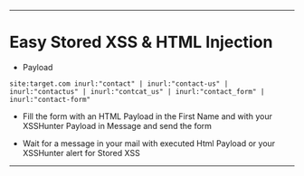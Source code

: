 ------
# Easy Stored XSS & HTML Injection 

* Payload
```
site:target.com inurl:"contact" | inurl:"contact-us" | inurl:"contactus" | inurl:"contcat_us" | inurl:"contact_form" | inurl:"contact-form" 

```
* Fill the form with an HTML Payload in the First Name and with your XSSHunter Payload in Message and send the form

* Wait for a message in your mail with executed Html Payload or your XSSHunter alert for Stored XSS 

----
